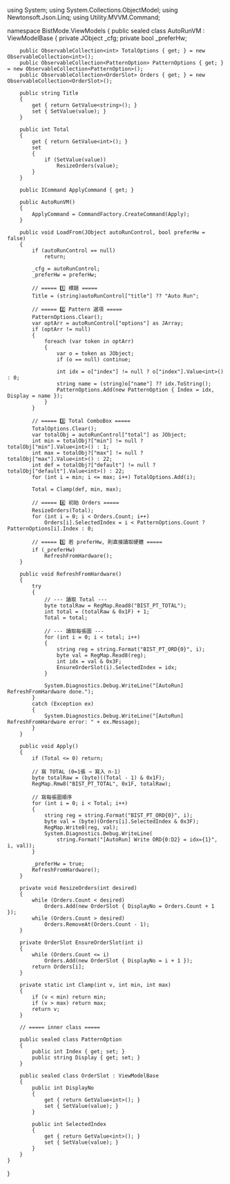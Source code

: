 using System;
using System.Collections.ObjectModel;
using Newtonsoft.Json.Linq;
using Utility.MVVM.Command;

namespace BistMode.ViewModels
{
    public sealed class AutoRunVM : ViewModelBase
    {
        private JObject _cfg;
        private bool _preferHw;

        public ObservableCollection<int> TotalOptions { get; } = new ObservableCollection<int>();
        public ObservableCollection<PatternOption> PatternOptions { get; } = new ObservableCollection<PatternOption>();
        public ObservableCollection<OrderSlot> Orders { get; } = new ObservableCollection<OrderSlot>();

        public string Title
        {
            get { return GetValue<string>(); }
            set { SetValue(value); }
        }

        public int Total
        {
            get { return GetValue<int>(); }
            set
            {
                if (SetValue(value))
                    ResizeOrders(value);
            }
        }

        public ICommand ApplyCommand { get; }

        public AutoRunVM()
        {
            ApplyCommand = CommandFactory.CreateCommand(Apply);
        }

        public void LoadFrom(JObject autoRunControl, bool preferHw = false)
        {
            if (autoRunControl == null)
                return;

            _cfg = autoRunControl;
            _preferHw = preferHw;

            // ===== 1️⃣ 標題 =====
            Title = (string)autoRunControl["title"] ?? "Auto Run";

            // ===== 2️⃣ Pattern 選項 =====
            PatternOptions.Clear();
            var optArr = autoRunControl["options"] as JArray;
            if (optArr != null)
            {
                foreach (var token in optArr)
                {
                    var o = token as JObject;
                    if (o == null) continue;

                    int idx = o["index"] != null ? o["index"].Value<int>() : 0;
                    string name = (string)o["name"] ?? idx.ToString();
                    PatternOptions.Add(new PatternOption { Index = idx, Display = name });
                }
            }

            // ===== 3️⃣ Total ComboBox =====
            TotalOptions.Clear();
            var totalObj = autoRunControl["total"] as JObject;
            int min = totalObj?["min"] != null ? totalObj["min"].Value<int>() : 1;
            int max = totalObj?["max"] != null ? totalObj["max"].Value<int>() : 22;
            int def = totalObj?["default"] != null ? totalObj["default"].Value<int>() : 22;
            for (int i = min; i <= max; i++) TotalOptions.Add(i);

            Total = Clamp(def, min, max);

            // ===== 4️⃣ 初始 Orders =====
            ResizeOrders(Total);
            for (int i = 0; i < Orders.Count; i++)
                Orders[i].SelectedIndex = i < PatternOptions.Count ? PatternOptions[i].Index : 0;

            // ===== 5️⃣ 若 preferHw, 則直接讀取硬體 =====
            if (_preferHw)
                RefreshFromHardware();
        }

        public void RefreshFromHardware()
        {
            try
            {
                // --- 讀取 Total ---
                byte totalRaw = RegMap.Read8("BIST_PT_TOTAL");
                int total = (totalRaw & 0x1F) + 1;
                Total = total;

                // --- 讀取每張圖 ---
                for (int i = 0; i < total; i++)
                {
                    string reg = string.Format("BIST_PT_ORD{0}", i);
                    byte val = RegMap.Read8(reg);
                    int idx = val & 0x3F;
                    EnsureOrderSlot(i).SelectedIndex = idx;
                }

                System.Diagnostics.Debug.WriteLine("[AutoRun] RefreshFromHardware done.");
            }
            catch (Exception ex)
            {
                System.Diagnostics.Debug.WriteLine("[AutoRun] RefreshFromHardware error: " + ex.Message);
            }
        }

        public void Apply()
        {
            if (Total <= 0) return;

            // 寫 TOTAL (0=1張 → 寫入 n-1)
            byte totalRaw = (byte)((Total - 1) & 0x1F);
            RegMap.Rmw8("BIST_PT_TOTAL", 0x1F, totalRaw);

            // 寫每張圖順序
            for (int i = 0; i < Total; i++)
            {
                string reg = string.Format("BIST_PT_ORD{0}", i);
                byte val = (byte)(Orders[i].SelectedIndex & 0x3F);
                RegMap.Write8(reg, val);
                System.Diagnostics.Debug.WriteLine(
                    string.Format("[AutoRun] Write ORD{0:D2} = idx={1}", i, val));
            }

            _preferHw = true;
            RefreshFromHardware();
        }

        private void ResizeOrders(int desired)
        {
            while (Orders.Count < desired)
                Orders.Add(new OrderSlot { DisplayNo = Orders.Count + 1 });
            while (Orders.Count > desired)
                Orders.RemoveAt(Orders.Count - 1);
        }

        private OrderSlot EnsureOrderSlot(int i)
        {
            while (Orders.Count <= i)
                Orders.Add(new OrderSlot { DisplayNo = i + 1 });
            return Orders[i];
        }

        private static int Clamp(int v, int min, int max)
        {
            if (v < min) return min;
            if (v > max) return max;
            return v;
        }

        // ===== inner class =====

        public sealed class PatternOption
        {
            public int Index { get; set; }
            public string Display { get; set; }
        }

        public sealed class OrderSlot : ViewModelBase
        {
            public int DisplayNo
            {
                get { return GetValue<int>(); }
                set { SetValue(value); }
            }

            public int SelectedIndex
            {
                get { return GetValue<int>(); }
                set { SetValue(value); }
            }
        }
    }
}